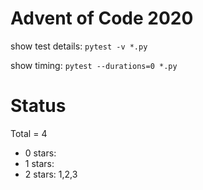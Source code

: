 Advent of Code 2020
===================

show test details:
```pytest -v *.py```

show timing:
```pytest --durations=0 *.py```

Status
======

Total = 4

- 0 stars: 
- 1 stars: 
- 2 stars: 1,2,3